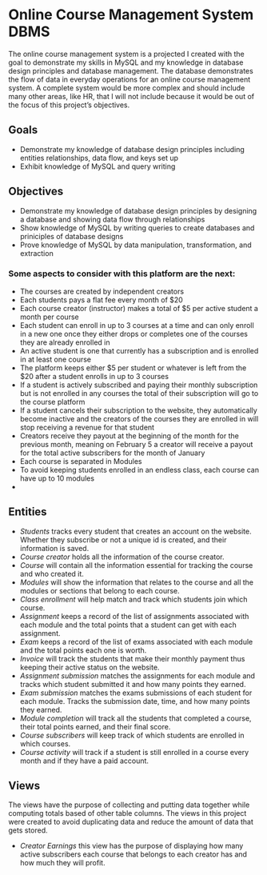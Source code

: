 # Online Course Management System DBMS 
The online course management system is a projected I created with the goal to demonstrate my skills in MySQL and my knowledge in database design principles and database management. The database demonstrates the flow of data in everyday operations for an online course management system. A complete system would be more complex and should include many other areas, like HR, that I will not include because it would be out of the focus of this project’s objectives.

## Goals
<ul>
  <li>Demonstrate my knowledge of database design principles including entities relationships, data flow, and keys set up</li>
  <li>Exhibit knowledge of MySQL and query writing</li>
</ul>

## Objectives
<ul>
  <li>Demonstrate my knowledge of database design principles by designing a database and showing data flow through relationships</li>
  <li>Show knowledge of MySQL by writing queries to create databases and priniciples of database designs</li>
  <li>Prove knowledge of MySQL by data manipulation, transformation, and extraction</li>
</ul>

### Some aspects to consider with this platform are the next:

<ul>
  <li>The courses are created by independent creators</li>
  <li>Each students pays a flat fee every month of $20</li>
  <li>Each course creator (instructor) makes a total of $5 per active student a month per course</li>
  <li>Each student can enroll in up to 3 courses at a time and can only enroll in a new one once they either drops or completes one of the courses they are already enrolled in</li>
  <li>An active student is one that currently has a subscription and is enrolled in at least one course</li>
  <li>The platform keeps either $5 per student or whatever is left from the $20 after a student enrolls in up to 3 courses</li>
  <li>If a student is actively subscribed and paying their monthly subscription but is not enrolled in any courses the total of their subscription will go to the course platform</li>
  <li>If a student cancels their subscription to the website, they automatically become inactive and the creators of the courses they are enrolled in will stop receiving a revenue for that student</li>
  <li>Creators receive they payout at the beginning of the month for the previous month, meaning on February 5 a creator will receive a payout for the total active subscribers for the month of January</li>
  <li>Each course is separated in Modules</li>
  <li>To avoid keeping students enrolled in an endless class, each course can have up to 10 modules</li>
  <li></li>
</ul>

## Entities

<ul>
  <li><em>Students</em> tracks every student that creates an account on the website. Whether they subscribe or not a unique id is created, and their information is saved.</li>
  <li><em>Course creator</em> holds all the information of the course creator. </li>
  <li><em>Course</em> will contain all the information essential for tracking the course and who created it.</li>
  <li><em>Modules</em> will show the information that relates to the course and all the modules or sections that belong to each course.</li>
  <li><em>Class enrollment</em> will help match and track which students join which course.</li>
  <li><em>Assignment</em> keeps a record of the list of assignments associated with each module and the total points that a student can get with each assignment.</li>
  <li><em>Exam</em> keeps a record of the list of exams associated with each module and the total points each one is worth.</li>
  <li><em>Invoice</em> will track the students that make their monthly payment thus keeping their active status on the website.</li>
  <li><em>Assignment submission</em> matches the assignments for each module and tracks which student submitted it and how many points they earned.</li>
  <li><em>Exam submission</em> matches the exams submissions of each student for each module. Tracks the submission date, time, and how many points they earned.</li>
  <li><em>Module completion</em> will track all the students that completed a course, their total points earned, and their final score.</li>
  <li><em>Course subscribers</em> will keep track of which students are enrolled in which courses.</li>
  <li><em>Course activity</em> will track if a student is still enrolled in a course every month and if they have a paid account.</li>
</ul>

## Views 
The views have the purpose of collecting and putting data together while computing totals based of other table columns.
The views in this project were created to avoid duplicating data and reduce the amount of data that gets stored.
<ul>
  <li><em>Creator Earnings</em> this view has the purpose of displaying how many active subscribers each course that belongs to each creator has and how much they will profit.</li>
</ul>
